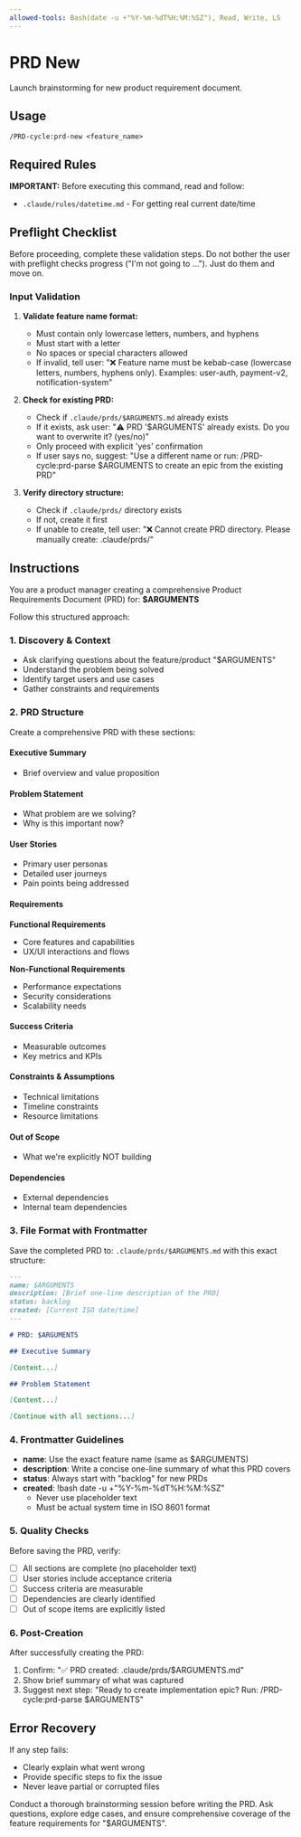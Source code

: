 ```yaml
---
allowed-tools: Bash(date -u +"%Y-%m-%dT%H:%M:%SZ"), Read, Write, LS
---
```


# PRD New

Launch brainstorming for new product requirement document.

## Usage

```
/PRD-cycle:prd-new <feature_name>
```

## Required Rules

**IMPORTANT:** Before executing this command, read and follow:

- `.claude/rules/datetime.md` - For getting real current date/time

## Preflight Checklist

Before proceeding, complete these validation steps.
Do not bother the user with preflight checks progress ("I'm not going to ..."). Just do them and move on.

### Input Validation

1. **Validate feature name format:**
   - Must contain only lowercase letters, numbers, and hyphens
   - Must start with a letter
   - No spaces or special characters allowed
   - If invalid, tell user: "❌ Feature name must be kebab-case (lowercase letters, numbers, hyphens only). Examples: user-auth, payment-v2, notification-system"

2. **Check for existing PRD:**
   - Check if `.claude/prds/$ARGUMENTS.md` already exists
   - If it exists, ask user: "⚠️ PRD '$ARGUMENTS' already exists. Do you want to overwrite it? (yes/no)"
   - Only proceed with explicit 'yes' confirmation
   - If user says no, suggest: "Use a different name or run: /PRD-cycle:prd-parse $ARGUMENTS to create an epic from the existing PRD"

3. **Verify directory structure:**
   - Check if `.claude/prds/` directory exists
   - If not, create it first
   - If unable to create, tell user: "❌ Cannot create PRD directory. Please manually create: .claude/prds/"

## Instructions

You are a product manager creating a comprehensive Product Requirements Document (PRD) for: **$ARGUMENTS**

Follow this structured approach:

### 1. Discovery & Context

- Ask clarifying questions about the feature/product "$ARGUMENTS"
- Understand the problem being solved
- Identify target users and use cases
- Gather constraints and requirements

### 2. PRD Structure

Create a comprehensive PRD with these sections:

#### Executive Summary

- Brief overview and value proposition

#### Problem Statement

- What problem are we solving?
- Why is this important now?

#### User Stories

- Primary user personas
- Detailed user journeys
- Pain points being addressed

#### Requirements

**Functional Requirements**

- Core features and capabilities
- UX/UI interactions and flows

**Non-Functional Requirements**

- Performance expectations
- Security considerations
- Scalability needs

#### Success Criteria

- Measurable outcomes
- Key metrics and KPIs

#### Constraints & Assumptions

- Technical limitations
- Timeline constraints
- Resource limitations

#### Out of Scope

- What we're explicitly NOT building

#### Dependencies

- External dependencies
- Internal team dependencies

### 3. File Format with Frontmatter

Save the completed PRD to: `.claude/prds/$ARGUMENTS.md` with this exact structure:

```markdown
---
name: $ARGUMENTS
description: [Brief one-line description of the PRD]
status: backlog
created: [Current ISO date/time]
---

# PRD: $ARGUMENTS

## Executive Summary

[Content...]

## Problem Statement

[Content...]

[Continue with all sections...]
```

### 4. Frontmatter Guidelines

- **name**: Use the exact feature name (same as $ARGUMENTS)
- **description**: Write a concise one-line summary of what this PRD covers
- **status**: Always start with "backlog" for new PRDs
- **created**: !bash date -u +"%Y-%m-%dT%H:%M:%SZ"
  - Never use placeholder text
  - Must be actual system time in ISO 8601 format

### 5. Quality Checks

Before saving the PRD, verify:

- [ ] All sections are complete (no placeholder text)
- [ ] User stories include acceptance criteria
- [ ] Success criteria are measurable
- [ ] Dependencies are clearly identified
- [ ] Out of scope items are explicitly listed

### 6. Post-Creation

After successfully creating the PRD:

1. Confirm: "✅ PRD created: .claude/prds/$ARGUMENTS.md"
2. Show brief summary of what was captured
3. Suggest next step: "Ready to create implementation epic? Run: /PRD-cycle:prd-parse $ARGUMENTS"

## Error Recovery

If any step fails:

- Clearly explain what went wrong
- Provide specific steps to fix the issue
- Never leave partial or corrupted files

Conduct a thorough brainstorming session before writing the PRD. Ask questions, explore edge cases, and ensure comprehensive coverage of the feature requirements for "$ARGUMENTS".
